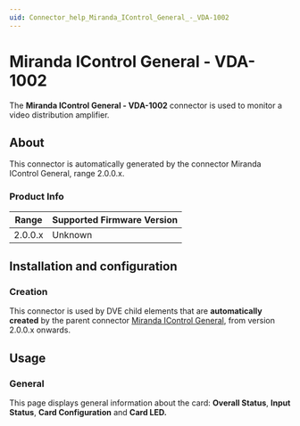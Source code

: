 ```yaml
---
uid: Connector_help_Miranda_IControl_General_-_VDA-1002
---
```


# Miranda IControl General - VDA-1002

The **Miranda IControl General - VDA-1002** connector is used to monitor a video distribution amplifier.

## About

This connector is automatically generated by the connector Miranda IControl General, range 2.0.0.x.

### Product Info

| Range | Supported Firmware Version |
|------------------|-----------------------------|
| 2.0.0.x          | Unknown                     |

## Installation and configuration

### Creation

This connector is used by DVE child elements that are **automatically created** by the parent connector [Miranda IControl General](xref:Connector_help_Miranda_IControl_General), from version 2.0.0.x onwards.

## Usage

### General

This page displays general information about the card: **Overall Status**, **Input Status**, **Card Configuration** and **Card LED.**
